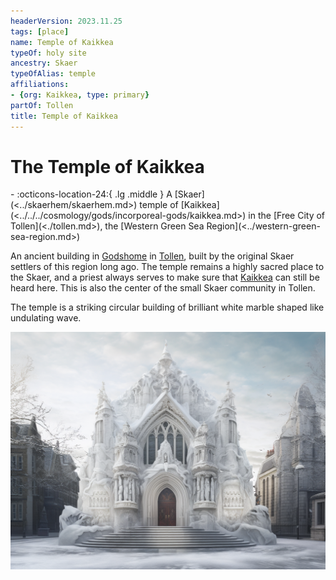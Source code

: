 ```yaml
---
headerVersion: 2023.11.25
tags: [place]
name: Temple of Kaikkea
typeOf: holy site
ancestry: Skaer
typeOfAlias: temple
affiliations:
- {org: Kaikkea, type: primary}
partOf: Tollen
title: Temple of Kaikkea
---
```

# The Temple of Kaikkea
<div class="grid cards ext-narrow-margin ext-one-column" markdown>
-    :octicons-location-24:{ .lg .middle } A [Skaer](<../skaerhem/skaerhem.md>) temple of [Kaikkea](<../../../cosmology/gods/incorporeal-gods/kaikkea.md>) in the [Free City of Tollen](<./tollen.md>), the [Western Green Sea Region](<../western-green-sea-region.md>)  
</div>


An ancient building in [Godshome](<./godshome.md>) in [Tollen](<./tollen.md>), built by the original Skaer settlers of this region long ago. The temple remains a highly sacred place to the Skaer, and a priest always serves to make sure that [Kaikkea](<../../../cosmology/gods/incorporeal-gods/kaikkea.md>) can still be heard here. This is also the center of the small Skaer community in Tollen.

The temple is a striking circular building of brilliant white marble shaped like undulating wave.

![Tollen Kaikkea V2](../../../assets/tollen-kaikkea-v2.png)
